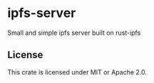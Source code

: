 # ipfs-server

Small and simple ipfs server built on rust-ipfs

## License

This crate is licensed under MIT or Apache 2.0.